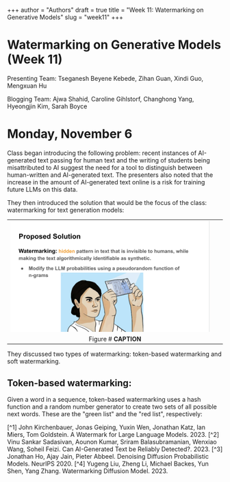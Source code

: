 +++
author = "Authors"
draft = true
title = "Week 11: Watermarking on Generative Models"
slug = "week11"
+++

# Watermarking on Generative Models (Week 11)

<author>Presenting Team: Tseganesh Beyene Kebede, Zihan Guan, Xindi Guo, Mengxuan Hu</author>

<author>Blogging Team: Ajwa Shahid, Caroline Gihlstorf, Changhong Yang, Hyeongjin Kim, Sarah Boyce</author>

# Monday, November 6

Class began introducing the following problem: recent instances of AI-generated text passing for human text and the writing of students being misattributed to AI suggest the need for a tool to distinguish between human-written and AI-generated text.  The presenters also noted that the increase in the amount of AI-generated text online is a risk for training future LLMs on this data.

They then introduced the solution that would be the focus of the class: watermarking for text generation models:

<table><tr>
  <td><img src="../images/week11/watermarking-proposed-solution.png" width="95%"></td>
</tr>
  <td colspan=1 align="center"> Figure # <b>CAPTION</b></td>
</table>

They discussed two types of watermarking: token-based watermarking and soft watermarking.

## Token-based watermarking:
Given a word in a sequence, token-based watermarking uses a hash function and a random number generator to create two sets of all possible next words. These are the "green list" and the "red list", respectively:






[^1] John Kirchenbauer, Jonas Geiping, Yuxin Wen, Jonathan Katz, Ian Miers, Tom Goldstein. A Watermark for Large Language Models. 2023.
[^2] Vinu Sankar Sadasivan, Aounon Kumar, Sriram Balasubramanian, Wenxiao Wang, Soheil Feizi. Can AI-Generated Text be Reliably Detected?. 2023.
[^3] Jonathan Ho, Ajay Jain, Pieter Abbeel. Denoising Diffusion Probabilistic Models. NeurIPS 2020.
[^4] Yugeng Liu, Zheng Li, Michael Backes, Yun Shen, Yang Zhang. Watermarking Diffusion Model. 2023.

